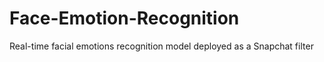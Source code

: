 # Face-Emotion-Recognition
Real-time facial emotions recognition model deployed as a Snapchat filter
